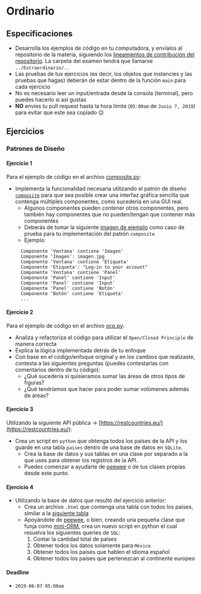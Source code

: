 # Ordinario

## Especificaciones

* Desarrolla los ejemplos de código en tu computadora, y envíalos al repositorio de la materia, siguiendo los [lineamientos de contribución del repositorio](https://github.com/AnhellO/DAS_Sistemas#contributing). La carpeta del examen tendrá que llamarse `../Extraordinario/..`
* Las pruebas de tus ejercicios (es decir, los objetos que instancies y las pruebas que hagas) deberán de estar dentro de la función `main` para cada ejercicio
* No es necesario leer un input/entrada desde la consola (terminal), pero puedes hacerlo si así gustas
* **NO** envíes tu pull request hasta la hora límite (`05:00am` de `Junio 7, 2019`) para evitar que este sea copiado :wink:

## Ejercicios

### Patrones de Diseño

#### Ejercicio 1

Para el ejemplo de código en el archivo [composite.py](composite.py):

* Implementa la funcionalidad necesaria utilizando el patrón de diseño [`composite`](https://sourcemaking.com/design_patterns/composite) para que sea posible crear una interfaz gráfica sencilla que contenga múltiples componentes, como sucedería en una GUI real.
  * Algunos componentes pueden contener otros componentes, pero también hay componentes que no pueden/tengan que contener más componentes
  * Deberás de tomar la siguiente [imagen de ejemplo](https://semantic-ui.com/images/examples/login.png) como caso de prueba para tu implementación del patrón `composite`
  * Ejemplo:
  ```
    Componente 'Ventana' contiene 'Imagen'
    Componente 'Imagen': imagen.jpg
    Componente 'Ventana' contiene 'Etiqueta'
    Componente 'Etiqueta': "Log-in to your account"
    Componente 'Ventana' contiene 'Panel'
    Componente 'Panel' contiene 'Input'
    Componente 'Panel' contiene 'Input'
    Componente 'Panel' contiene 'Botón'
    Componente 'Botón' contiene 'Etiqueta'
    ...
  ```

#### Ejercicio 2

Para el ejemplo de código en el archivo [ocp.py](ocp.py):

* Analiza y refactoriza el código para utilizar el `Open/Closed Principle` de manera correcta
* Explica la lógica implementada detrás de tu enfoque
* Con base en el código/enfoque original y en los cambios que realizaste, contesta a las siguientes preguntas (puedes contestarlas con comentarios dentro de tu código):
  * ¿Qué sucedería si quisieramos sumar las áreas de otros tipos de figuras?
  * ¿Qué tendríamos que hacer para poder sumar volúmenes además de áreas?

#### Ejercicio 3

Utilizando la siguiente API pública -> [https://restcountries.eu/](https://restcountries.eu/):

* Crea un script en `python` que obtenga todos los países de la API y los guarde en una tabla `paises` dentro de una base de datos en `SQLite`.
  * Crea la base de datos y sus tablas en una clase por separado a la que uses para obtener los registros de la API.
  * Puedes comenzar a ayudarte de [peewee](https://github.com/coleifer/peewee) o de tus clases propias desde este punto.

#### Ejercicio 4

* Utilizando la base de datos que resultó del ejercicio anterior:
  * Crea un archivo `.html` que contenga una tabla con todos los países, similar a la [siguiente tabla](https://es.wikipedia.org/wiki/Anexo:Pa%C3%ADses#Pa%C3%ADses)
  * Apoyándote de [peewee](https://github.com/coleifer/peewee), o bien, creando una pequeña clase que funja como [mini-ORM](https://www.fullstackpython.com/object-relational-mappers-orms.html), crea un nuevo script en python el cual resuelva los siguientes queries de `SQL`:
    1. Contar la cantidad total de países
    2. Obtener todos los datos solamente para `México`
    3. Obtener todos los países que hablen el idioma español
    4. Obtener todos los países que pertenezcan al continente europeo


#### Deadline

* `2019-06-07 05:00am`